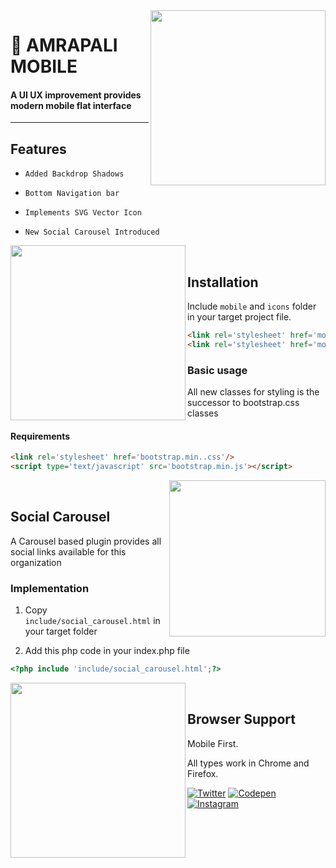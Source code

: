 <img align="right" src="https://github.com/vivekverma007/Amrapali-Mobile/blob/master/preview/img_intro.png" width="280" /> 


<p><h1 align="left">📱 AMRAPALI MOBILE</h1></p>

<h4>A UI UX improvement provides modern mobile flat interface </h4>


___

## Features
* `Added Backdrop Shadows`
​

* `Bottom Navigation bar`
​

* `Implements SVG Vector Icon`
​

* `New Social Carousel Introduced`
​




<img align="left" src="https://github.com/vivekverma007/Amrapali-Mobile/blob/master/preview/img_menu.png" width="280" /> 




​
​
​
​
## Installation

Include `mobile` and `icons` folder in your target project file.

```html
<link rel='stylesheet' href='mobile/mobile_res.css'/>
<link rel='stylesheet' href='mobile/flat_styles.css'/>

```
### Basic usage
All new classes for styling is the successor to bootstrap.css classes 
#### Requirements

```html
<link rel='stylesheet' href='bootstrap.min..css'/>
<script type='text/javascript' src='bootstrap.min.js'></script>

```

<img align="right" src="https://github.com/vivekverma007/Amrapali-Mobile/blob/master/preview/img_social.gif" width="250" /> 




​
​
​
​
## Social Carousel

A Carousel based plugin provides all social links available for this organization

### Implementation

1. Copy `include/social_carousel.html` in your target folder

2. Add this php code in your index.php file

```php
<?php include 'include/social_carousel.html';?>
```





<img align="left" src="https://github.com/vivekverma007/Amrapali-Mobile/blob/master/preview/img_opacity.png" width="280" /> 




​
​
​
​


## Browser Support

Mobile First.

All types work in Chrome and Firefox.

[![Twitter](https://img.shields.io/badge/Twitter-@Vivekverma__-blue.svg?style=flat)](http://twitter.com/Vivekverma__)
[![Codepen](https://img.shields.io/badge/Codepen-@vivekverma007-orange.svg?style=flat)](http://codepen.com/vivekverma007)
[![Instagram](https://img.shields.io/badge/Instagram-@vivekverma__-pink.svg?style=flat)](http://instagram.com/vivekverma__)


